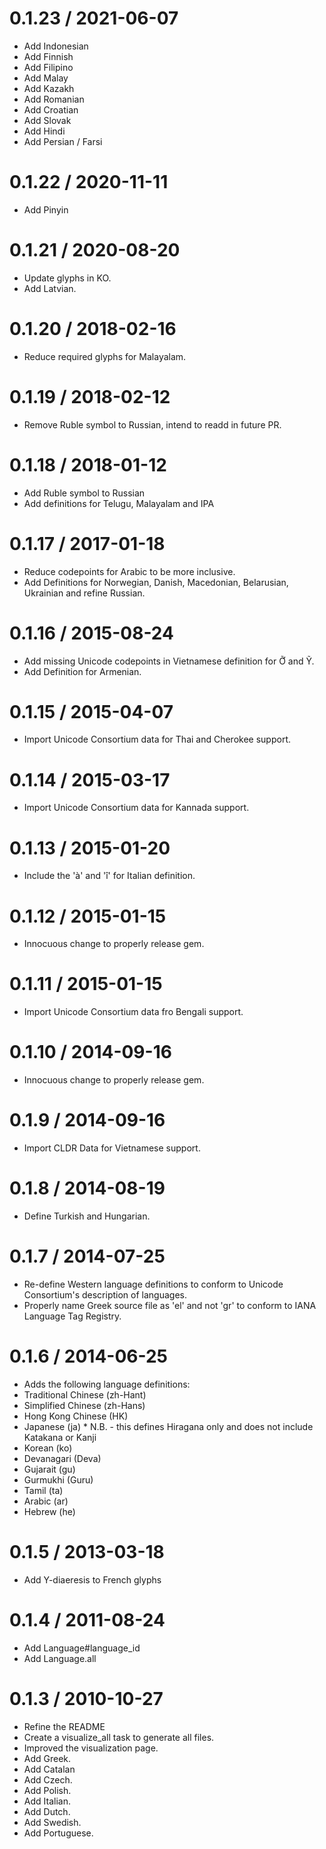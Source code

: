 0.1.23 / 2021-06-07
==================
  * Add Indonesian
  * Add Finnish
  * Add Filipino
  * Add Malay
  * Add Kazakh
  * Add Romanian
  * Add Croatian
  * Add Slovak
  * Add Hindi
  * Add Persian / Farsi

0.1.22 / 2020-11-11
==================
  * Add Pinyin

0.1.21 / 2020-08-20
==================
  * Update glyphs in KO.
  * Add Latvian.

0.1.20 / 2018-02-16
==================
  * Reduce required glyphs for Malayalam.

0.1.19 / 2018-02-12
==================
  * Remove Ruble symbol to Russian, intend to readd in future PR.

0.1.18 / 2018-01-12
==================
  * Add Ruble symbol to Russian
  * Add definitions for Telugu, Malayalam and IPA


0.1.17 / 2017-01-18
==================

  * Reduce codepoints for Arabic to be more inclusive.
  * Add Definitions for Norwegian, Danish, Macedonian, Belarusian, Ukrainian and refine Russian.

0.1.16 / 2015-08-24
==================

  * Add missing Unicode codepoints in Vietnamese definition for Ỡ and Ỹ.
  * Add Definition for Armenian.

0.1.15 / 2015-04-07
==================

  * Import Unicode Consortium data for Thai and Cherokee support.

0.1.14 / 2015-03-17
==================

  * Import Unicode Consortium data for Kannada support.

0.1.13 / 2015-01-20
==================

  * Include the 'à' and 'î' for Italian definition.

0.1.12 / 2015-01-15
==================

  * Innocuous change to properly release gem.

0.1.11 / 2015-01-15
==================

  * Import Unicode Consortium data fro Bengali support.

0.1.10 / 2014-09-16
==================

  * Innocuous change to properly release gem.

0.1.9 / 2014-09-16
==================

  * Import CLDR Data for Vietnamese support.

0.1.8 / 2014-08-19
==================

  * Define Turkish and Hungarian.

0.1.7 / 2014-07-25
==================

  * Re-define Western language definitions to conform to Unicode Consortium's description of languages.
  * Properly name Greek source file as 'el' and not 'gr' to conform to IANA Language Tag Registry.

0.1.6 / 2014-06-25
==================

  * Adds the following language definitions:
  * Traditional Chinese (zh-Hant)
  * Simplified Chinese (zh-Hans)
  * Hong Kong Chinese (HK)
  * Japanese (ja) * N.B. - this defines Hiragana only and does not include Katakana or Kanji
  * Korean (ko)
  * Devanagari (Deva)
  * Gujarait (gu)
  * Gurmukhi (Guru)
  * Tamil (ta)
  * Arabic (ar)
  * Hebrew (he)


0.1.5 / 2013-03-18
==================

  * Add Y-diaeresis to French glyphs

0.1.4 / 2011-08-24
==================

  * Add Language#language_id
  * Add Language.all

0.1.3 / 2010-10-27
==================

  * Refine the README
  * Create a visualize_all task to generate all files.
  * Improved the visualization page.
  * Add Greek.
  * Add Catalan
  * Add Czech.
  * Add Polish.
  * Add Italian.
  * Add Dutch.
  * Add Swedish.
  * Add Portuguese.

